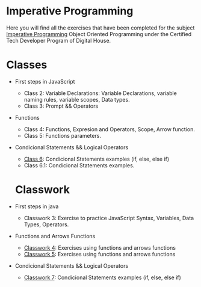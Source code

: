 # Imperative Programming
Here you will find all the exercises that have been completed for the subject [Imperative Programming]( ) Object Oriented Programming under the Certified Tech Developer Program of Digital House.

# Classes
- First steps in JavaScript
  - Class 2: Variable Declarations: Variable Declarations, variable naming rules, variable scopes, Data types. 
  - Class 3: Prompt && Operators

- Functions
  - Class 4: Functions, Expresion and Operators, Scope, Arrow function.
  - Class 5: Functions parameters.

- Condicional Statements && Logical Operators
  - [Class 6](https://github.com/Pavelezl/Imperative-Programming/files/9898000/Ejercicio.clase.puede.subir_.docx.pdf): Condicional Statements examples (if, else, else if)
  - Class 6.1: Condicional Statements examples.

  # Classwork
- First steps in java
  - Classwork 3: Exercise to practice JavaScript Syntax, Variables, Data Types, Operators.

- Functions and Arrows Functions
  - [Classwork 4](https://github.com/Pavelezl/Imperative-Programming/files/9897105/Mesa.de.trabajo.Funciones.docx.pdf): Exercises using functions and arrows functions
  - [Classwork 5]( ): Exercises using functions and arrows functions

- Condicional Statements && Logical Operators
  - [Classwork 7](https://github.com/Pavelezl/Imperative-Programming/files/9902108/C7S-Ejercitacion.Mesa.de.Trabajo.docx.pdf): Condicional Statements examples (if, else, else if)
